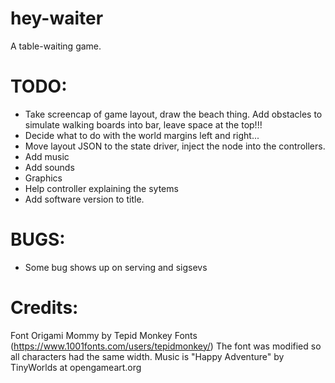 # hey-waiter
A table-waiting game.

# TODO:

- Take screencap of game layout, draw the beach thing. Add obstacles to simulate
	walking boards into bar, leave space at the top!!!
- Decide what to do with the world margins left and right...
- Move layout JSON to the state driver, inject the node into the controllers.
- Add music
- Add sounds
- Graphics
- Help controller explaining the sytems
- Add software version to title.

# BUGS:

- Some bug shows up on serving and sigsevs

# Credits:

Font Origami Mommy by Tepid Monkey Fonts (https://www.1001fonts.com/users/tepidmonkey/)
The font was modified so all characters had the same width.
Music is "Happy Adventure" by TinyWorlds at opengameart.org
